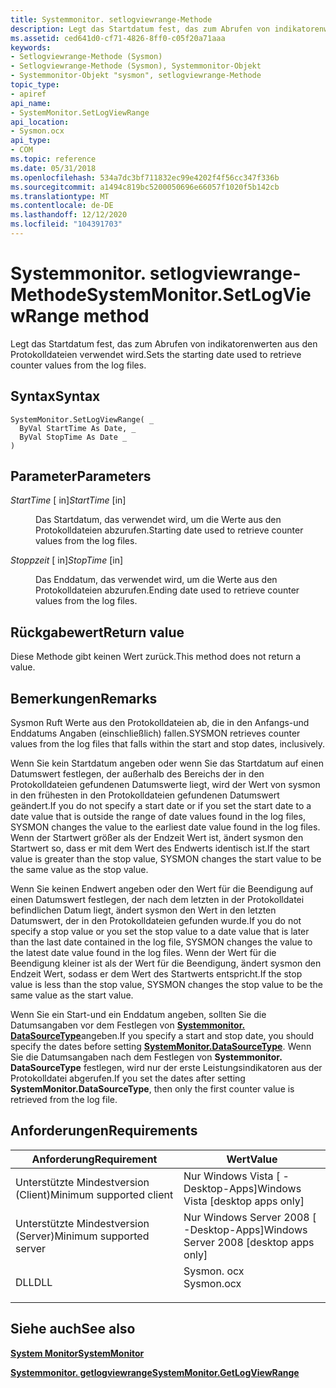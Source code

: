 ```yaml
---
title: Systemmonitor. setlogviewrange-Methode
description: Legt das Startdatum fest, das zum Abrufen von indikatorenwerten aus den Protokolldateien verwendet wird.
ms.assetid: ced641d0-cf71-4826-8ff0-c05f20a71aaa
keywords:
- Setlogviewrange-Methode (Sysmon)
- Setlogviewrange-Methode (Sysmon), Systemmonitor-Objekt
- Systemmonitor-Objekt "sysmon", setlogviewrange-Methode
topic_type:
- apiref
api_name:
- SystemMonitor.SetLogViewRange
api_location:
- Sysmon.ocx
api_type:
- COM
ms.topic: reference
ms.date: 05/31/2018
ms.openlocfilehash: 534a7dc3bf711832ec99e4202f4f56cc347f336b
ms.sourcegitcommit: a1494c819bc5200050696e66057f1020f5b142cb
ms.translationtype: MT
ms.contentlocale: de-DE
ms.lasthandoff: 12/12/2020
ms.locfileid: "104391703"
---
```

# <a name="systemmonitorsetlogviewrange-method"></a><span data-ttu-id="a3d3e-106">Systemmonitor. setlogviewrange-Methode</span><span class="sxs-lookup"><span data-stu-id="a3d3e-106">SystemMonitor.SetLogViewRange method</span></span>

<span data-ttu-id="a3d3e-107">Legt das Startdatum fest, das zum Abrufen von indikatorenwerten aus den Protokolldateien verwendet wird.</span><span class="sxs-lookup"><span data-stu-id="a3d3e-107">Sets the starting date used to retrieve counter values from the log files.</span></span>

## <a name="syntax"></a><span data-ttu-id="a3d3e-108">Syntax</span><span class="sxs-lookup"><span data-stu-id="a3d3e-108">Syntax</span></span>


```VB
SystemMonitor.SetLogViewRange( _
  ByVal StartTime As Date, _
  ByVal StopTime As Date _
)
```



## <a name="parameters"></a><span data-ttu-id="a3d3e-109">Parameter</span><span class="sxs-lookup"><span data-stu-id="a3d3e-109">Parameters</span></span>

<dl> <dt>

<span data-ttu-id="a3d3e-110">*StartTime* \[ in\]</span><span class="sxs-lookup"><span data-stu-id="a3d3e-110">*StartTime* \[in\]</span></span>
</dt> <dd>

<span data-ttu-id="a3d3e-111">Das Startdatum, das verwendet wird, um die Werte aus den Protokolldateien abzurufen.</span><span class="sxs-lookup"><span data-stu-id="a3d3e-111">Starting date used to retrieve counter values from the log files.</span></span>

</dd> <dt>

<span data-ttu-id="a3d3e-112">*Stoppzeit* \[ in\]</span><span class="sxs-lookup"><span data-stu-id="a3d3e-112">*StopTime* \[in\]</span></span>
</dt> <dd>

<span data-ttu-id="a3d3e-113">Das Enddatum, das verwendet wird, um die Werte aus den Protokolldateien abzurufen.</span><span class="sxs-lookup"><span data-stu-id="a3d3e-113">Ending date used to retrieve counter values from the log files.</span></span>

</dd> </dl>

## <a name="return-value"></a><span data-ttu-id="a3d3e-114">Rückgabewert</span><span class="sxs-lookup"><span data-stu-id="a3d3e-114">Return value</span></span>

<span data-ttu-id="a3d3e-115">Diese Methode gibt keinen Wert zurück.</span><span class="sxs-lookup"><span data-stu-id="a3d3e-115">This method does not return a value.</span></span>

## <a name="remarks"></a><span data-ttu-id="a3d3e-116">Bemerkungen</span><span class="sxs-lookup"><span data-stu-id="a3d3e-116">Remarks</span></span>

<span data-ttu-id="a3d3e-117">Sysmon Ruft Werte aus den Protokolldateien ab, die in den Anfangs-und Enddatums Angaben (einschließlich) fallen.</span><span class="sxs-lookup"><span data-stu-id="a3d3e-117">SYSMON retrieves counter values from the log files that falls within the start and stop dates, inclusively.</span></span>

<span data-ttu-id="a3d3e-118">Wenn Sie kein Startdatum angeben oder wenn Sie das Startdatum auf einen Datumswert festlegen, der außerhalb des Bereichs der in den Protokolldateien gefundenen Datumswerte liegt, wird der Wert von sysmon in den frühesten in den Protokolldateien gefundenen Datumswert geändert.</span><span class="sxs-lookup"><span data-stu-id="a3d3e-118">If you do not specify a start date or if you set the start date to a date value that is outside the range of date values found in the log files, SYSMON changes the value to the earliest date value found in the log files.</span></span> <span data-ttu-id="a3d3e-119">Wenn der Startwert größer als der Endzeit Wert ist, ändert sysmon den Startwert so, dass er mit dem Wert des Endwerts identisch ist.</span><span class="sxs-lookup"><span data-stu-id="a3d3e-119">If the start value is greater than the stop value, SYSMON changes the start value to be the same value as the stop value.</span></span>

<span data-ttu-id="a3d3e-120">Wenn Sie keinen Endwert angeben oder den Wert für die Beendigung auf einen Datumswert festlegen, der nach dem letzten in der Protokolldatei befindlichen Datum liegt, ändert sysmon den Wert in den letzten Datumswert, der in den Protokolldateien gefunden wurde.</span><span class="sxs-lookup"><span data-stu-id="a3d3e-120">If you do not specify a stop value or you set the stop value to a date value that is later than the last date contained in the log file, SYSMON changes the value to the latest date value found in the log files.</span></span> <span data-ttu-id="a3d3e-121">Wenn der Wert für die Beendigung kleiner ist als der Wert für die Beendigung, ändert sysmon den Endzeit Wert, sodass er dem Wert des Startwerts entspricht.</span><span class="sxs-lookup"><span data-stu-id="a3d3e-121">If the stop value is less than the stop value, SYSMON changes the stop value to be the same value as the start value.</span></span>

<span data-ttu-id="a3d3e-122">Wenn Sie ein Start-und ein Enddatum angeben, sollten Sie die Datumsangaben vor dem Festlegen von [**Systemmonitor. DataSourceType**](systemmonitor-datasourcetype.md)angeben.</span><span class="sxs-lookup"><span data-stu-id="a3d3e-122">If you specify a start and stop date, you should specify the dates before setting [**SystemMonitor.DataSourceType**](systemmonitor-datasourcetype.md).</span></span> <span data-ttu-id="a3d3e-123">Wenn Sie die Datumsangaben nach dem Festlegen von **Systemmonitor. DataSourceType** festlegen, wird nur der erste Leistungsindikatoren aus der Protokolldatei abgerufen.</span><span class="sxs-lookup"><span data-stu-id="a3d3e-123">If you set the dates after setting **SystemMonitor.DataSourceType**, then only the first counter value is retrieved from the log file.</span></span>

## <a name="requirements"></a><span data-ttu-id="a3d3e-124">Anforderungen</span><span class="sxs-lookup"><span data-stu-id="a3d3e-124">Requirements</span></span>



| <span data-ttu-id="a3d3e-125">Anforderung</span><span class="sxs-lookup"><span data-stu-id="a3d3e-125">Requirement</span></span> | <span data-ttu-id="a3d3e-126">Wert</span><span class="sxs-lookup"><span data-stu-id="a3d3e-126">Value</span></span> |
|-------------------------------------|---------------------------------------------------------------------------------------|
| <span data-ttu-id="a3d3e-127">Unterstützte Mindestversion (Client)</span><span class="sxs-lookup"><span data-stu-id="a3d3e-127">Minimum supported client</span></span><br/> | <span data-ttu-id="a3d3e-128">Nur Windows Vista \[ -Desktop-Apps\]</span><span class="sxs-lookup"><span data-stu-id="a3d3e-128">Windows Vista \[desktop apps only\]</span></span><br/>                                        |
| <span data-ttu-id="a3d3e-129">Unterstützte Mindestversion (Server)</span><span class="sxs-lookup"><span data-stu-id="a3d3e-129">Minimum supported server</span></span><br/> | <span data-ttu-id="a3d3e-130">Nur Windows Server 2008 \[ -Desktop-Apps\]</span><span class="sxs-lookup"><span data-stu-id="a3d3e-130">Windows Server 2008 \[desktop apps only\]</span></span><br/>                                  |
| <span data-ttu-id="a3d3e-131">DLL</span><span class="sxs-lookup"><span data-stu-id="a3d3e-131">DLL</span></span><br/>                      | <dl> <span data-ttu-id="a3d3e-132"><dt>Sysmon. ocx</dt></span><span class="sxs-lookup"><span data-stu-id="a3d3e-132"><dt>Sysmon.ocx</dt></span></span> </dl> |



## <a name="see-also"></a><span data-ttu-id="a3d3e-133">Siehe auch</span><span class="sxs-lookup"><span data-stu-id="a3d3e-133">See also</span></span>

<dl> <dt>

[<span data-ttu-id="a3d3e-134">**System Monitor**</span><span class="sxs-lookup"><span data-stu-id="a3d3e-134">**SystemMonitor**</span></span>](systemmonitor.md)
</dt> <dt>

[<span data-ttu-id="a3d3e-135">**Systemmonitor. getlogviewrange**</span><span class="sxs-lookup"><span data-stu-id="a3d3e-135">**SystemMonitor.GetLogViewRange**</span></span>](systemmonitor-getlogviewrange.md)
</dt> </dl>

 

 





